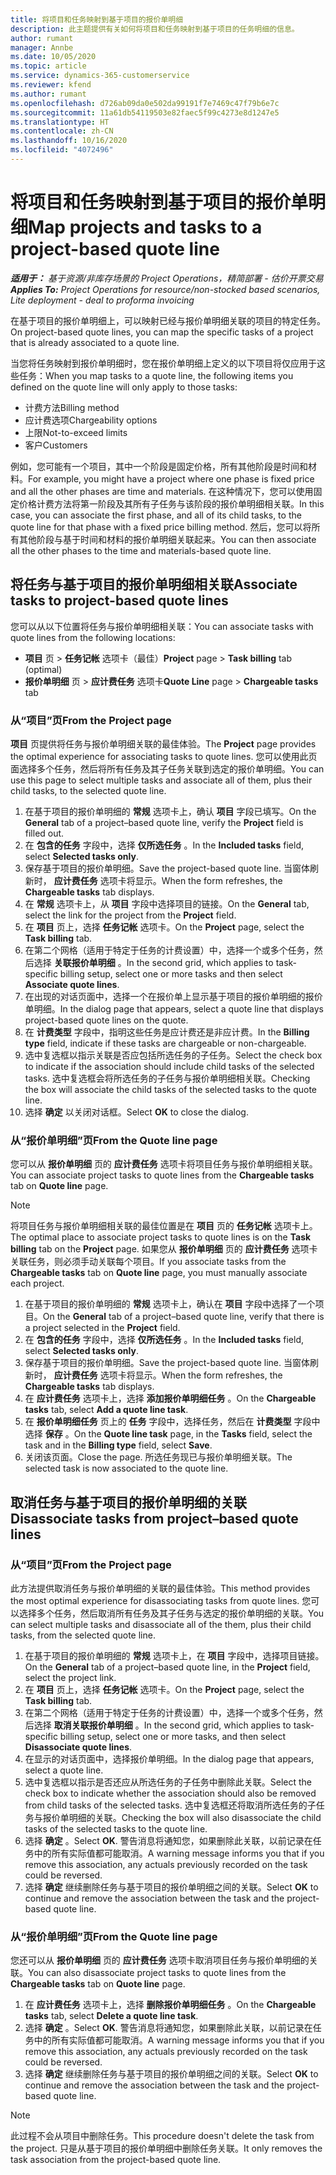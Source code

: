 ```yaml
---
title: 将项目和任务映射到基于项目的报价单明细
description: 此主题提供有关如何将项目和任务映射到基于项目的任务明细的信息。
author: rumant
manager: Annbe
ms.date: 10/05/2020
ms.topic: article
ms.service: dynamics-365-customerservice
ms.reviewer: kfend
ms.author: rumant
ms.openlocfilehash: d726ab09da0e502da99191f7e7469c47f79b6e7c
ms.sourcegitcommit: 11a61db54119503e82faec5f99c4273e8d1247e5
ms.translationtype: HT
ms.contentlocale: zh-CN
ms.lasthandoff: 10/16/2020
ms.locfileid: "4072496"
---
```

# <a name="map-projects-and-tasks-to-a-project-based-quote-line"></a><span data-ttu-id="260c0-103">将项目和任务映射到基于项目的报价单明细</span><span class="sxs-lookup"><span data-stu-id="260c0-103">Map projects and tasks to a project-based quote line</span></span>

<span data-ttu-id="260c0-104">_**适用于：** 基于资源/非库存场景的 Project Operations，精简部署 - 估价开票交易_</span><span class="sxs-lookup"><span data-stu-id="260c0-104">_**Applies To:** Project Operations for resource/non-stocked based scenarios, Lite deployment - deal to proforma invoicing_</span></span>

<span data-ttu-id="260c0-105">在基于项目的报价单明细上，可以映射已经与报价单明细关联的项目的特定任务。</span><span class="sxs-lookup"><span data-stu-id="260c0-105">On project-based quote lines, you can map the specific tasks of a project that is already associated to a quote line.</span></span>

<span data-ttu-id="260c0-106">当您将任务映射到报价单明细时，您在报价单明细上定义的以下项目将仅应用于这些任务：</span><span class="sxs-lookup"><span data-stu-id="260c0-106">When you map tasks to a quote line, the following items you defined on the quote line will only apply to those tasks:</span></span>

- <span data-ttu-id="260c0-107">计费方法</span><span class="sxs-lookup"><span data-stu-id="260c0-107">Billing method</span></span>
- <span data-ttu-id="260c0-108">应计费选项</span><span class="sxs-lookup"><span data-stu-id="260c0-108">Chargeability options</span></span>
- <span data-ttu-id="260c0-109">上限</span><span class="sxs-lookup"><span data-stu-id="260c0-109">Not-to-exceed limits</span></span>
- <span data-ttu-id="260c0-110">客户</span><span class="sxs-lookup"><span data-stu-id="260c0-110">Customers</span></span>

<span data-ttu-id="260c0-111">例如，您可能有一个项目，其中一个阶段是固定价格，所有其他阶段是时间和材料。</span><span class="sxs-lookup"><span data-stu-id="260c0-111">For example, you might have a project where one phase is fixed price and all the other phases are time and materials.</span></span> <span data-ttu-id="260c0-112">在这种情况下，您可以使用固定价格计费方法将第一阶段及其所有子任务与该阶段的报价单明细相关联。</span><span class="sxs-lookup"><span data-stu-id="260c0-112">In this case, you can associate the first phase, and all of its child tasks, to the quote line for that phase with a fixed price billing method.</span></span> <span data-ttu-id="260c0-113">然后，您可以将所有其他阶段与基于时间和材料的报价单明细关联起来。</span><span class="sxs-lookup"><span data-stu-id="260c0-113">You can then associate all the other phases to the time and materials-based quote line.</span></span>

## <a name="associate-tasks-to-project-based-quote-lines"></a><span data-ttu-id="260c0-114">将任务与基于项目的报价单明细相关联</span><span class="sxs-lookup"><span data-stu-id="260c0-114">Associate tasks to project-based quote lines</span></span>

<span data-ttu-id="260c0-115">您可以从以下位置将任务与报价单明细相关联：</span><span class="sxs-lookup"><span data-stu-id="260c0-115">You can associate tasks with quote lines from the following locations:</span></span>

- <span data-ttu-id="260c0-116">**项目** 页 > **任务记帐** 选项卡（最佳）</span><span class="sxs-lookup"><span data-stu-id="260c0-116">**Project** page > **Task billing** tab (optimal)</span></span>
- <span data-ttu-id="260c0-117">**报价单明细** 页 > **应计费任务** 选项卡</span><span class="sxs-lookup"><span data-stu-id="260c0-117">**Quote Line** page > **Chargeable tasks** tab</span></span> 

### <a name="from-the-project-page"></a><span data-ttu-id="260c0-118">从“项目”页</span><span class="sxs-lookup"><span data-stu-id="260c0-118">From the Project page</span></span>

<span data-ttu-id="260c0-119">**项目** 页提供将任务与报价单明细关联的最佳体验。</span><span class="sxs-lookup"><span data-stu-id="260c0-119">The **Project** page provides the optimal experience for associating tasks to quote lines.</span></span> <span data-ttu-id="260c0-120">您可以使用此页面选择多个任务，然后将所有任务及其子任务关联到选定的报价单明细。</span><span class="sxs-lookup"><span data-stu-id="260c0-120">You can use this page to select multiple tasks and associate all of them, plus their child tasks, to the selected quote line.</span></span>

1. <span data-ttu-id="260c0-121">在基于项目的报价单明细的 **常规** 选项卡上，确认 **项目** 字段已填写。</span><span class="sxs-lookup"><span data-stu-id="260c0-121">On the **General** tab of a project–based quote line, verify the **Project** field is filled out.</span></span>
2. <span data-ttu-id="260c0-122">在 **包含的任务** 字段中，选择 **仅所选任务** 。</span><span class="sxs-lookup"><span data-stu-id="260c0-122">In the **Included tasks** field, select **Selected tasks only**.</span></span>
3. <span data-ttu-id="260c0-123">保存基于项目的报价单明细。</span><span class="sxs-lookup"><span data-stu-id="260c0-123">Save the project-based quote line.</span></span> <span data-ttu-id="260c0-124">当窗体刷新时， **应计费任务** 选项卡将显示。</span><span class="sxs-lookup"><span data-stu-id="260c0-124">When the form refreshes, the **Chargeable tasks** tab displays.</span></span>
4. <span data-ttu-id="260c0-125">在 **常规** 选项卡上，从 **项目** 字段中选择项目的链接。</span><span class="sxs-lookup"><span data-stu-id="260c0-125">On the **General** tab, select the link for the project from the **Project** field.</span></span>
5. <span data-ttu-id="260c0-126">在 **项目** 页上，选择 **任务记帐** 选项卡。</span><span class="sxs-lookup"><span data-stu-id="260c0-126">On the **Project** page, select the **Task billing** tab.</span></span>
6. <span data-ttu-id="260c0-127">在第二个网格（适用于特定于任务的计费设置）中，选择一个或多个任务，然后选择 **关联报价单明细** 。</span><span class="sxs-lookup"><span data-stu-id="260c0-127">In the second grid, which applies to task-specific billing setup, select one or more tasks and then select **Associate quote lines**.</span></span>
7. <span data-ttu-id="260c0-128">在出现的对话页面中，选择一个在报价单上显示基于项目的报价单明细的报价单明细。</span><span class="sxs-lookup"><span data-stu-id="260c0-128">In the dialog page that appears, select a quote line that displays project-based quote lines on the quote.</span></span>
8. <span data-ttu-id="260c0-129">在 **计费类型** 字段中，指明这些任务是应计费还是非应计费。</span><span class="sxs-lookup"><span data-stu-id="260c0-129">In the **Billing type** field, indicate if these tasks are chargeable or non-chargeable.</span></span>
9. <span data-ttu-id="260c0-130">选中复选框以指示关联是否应包括所选任务的子任务。</span><span class="sxs-lookup"><span data-stu-id="260c0-130">Select the check box to indicate if the association should include child tasks of the selected tasks.</span></span> <span data-ttu-id="260c0-131">选中复选框会将所选任务的子任务与报价单明细相关联。</span><span class="sxs-lookup"><span data-stu-id="260c0-131">Checking the box will associate the child tasks of the selected tasks to the quote line.</span></span>
10. <span data-ttu-id="260c0-132">选择 **确定** 以关闭对话框。</span><span class="sxs-lookup"><span data-stu-id="260c0-132">Select **OK** to close the dialog.</span></span>

### <a name="from-the-quote-line-page"></a><span data-ttu-id="260c0-133">从“报价单明细”页</span><span class="sxs-lookup"><span data-stu-id="260c0-133">From the Quote line page</span></span>

<span data-ttu-id="260c0-134">您可以从 **报价单明细** 页的 **应计费任务** 选项卡将项目任务与报价单明细相关联。</span><span class="sxs-lookup"><span data-stu-id="260c0-134">You can associate project tasks to quote lines from the **Chargeable tasks** tab on **Quote line** page.</span></span>

>[!NOTE]
><span data-ttu-id="260c0-135">将项目任务与报价单明细相关联的最佳位置是在 **项目** 页的 **任务记帐** 选项卡上。</span><span class="sxs-lookup"><span data-stu-id="260c0-135">The optimal place to associate project tasks to quote lines is on the **Task billing** tab on the **Project** page.</span></span> <span data-ttu-id="260c0-136">如果您从 **报价单明细** 页的 **应计费任务** 选项卡关联任务，则必须手动关联每个项目。</span><span class="sxs-lookup"><span data-stu-id="260c0-136">If you associate tasks from the **Chargeable tasks** tab on **Quote line** page, you must manually associate each project.</span></span>

1. <span data-ttu-id="260c0-137">在基于项目的报价单明细的 **常规** 选项卡上，确认在 **项目** 字段中选择了一个项目。</span><span class="sxs-lookup"><span data-stu-id="260c0-137">On the **General** tab of a project–based quote line, verify that there is a project selected in the **Project** field.</span></span>
2. <span data-ttu-id="260c0-138">在 **包含的任务** 字段中，选择 **仅所选任务** 。</span><span class="sxs-lookup"><span data-stu-id="260c0-138">In the **Included tasks** field, select **Selected tasks only**.</span></span>
3. <span data-ttu-id="260c0-139">保存基于项目的报价单明细。</span><span class="sxs-lookup"><span data-stu-id="260c0-139">Save the project-based quote line.</span></span> <span data-ttu-id="260c0-140">当窗体刷新时， **应计费任务** 选项卡将显示。</span><span class="sxs-lookup"><span data-stu-id="260c0-140">When the form refreshes, the **Chargeable tasks** tab displays.</span></span>
4. <span data-ttu-id="260c0-141">在 **应计费任务** 选项卡上，选择 **添加报价单明细任务** 。</span><span class="sxs-lookup"><span data-stu-id="260c0-141">On the **Chargeable tasks** tab, select **Add a quote line task**.</span></span>
5. <span data-ttu-id="260c0-142">在 **报价单明细任务** 页上的 **任务** 字段中，选择任务，然后在 **计费类型** 字段中选择 **保存** 。</span><span class="sxs-lookup"><span data-stu-id="260c0-142">On the **Quote line task** page, in the **Tasks** field, select the task and in the **Billing type** field, select **Save**.</span></span> 
6. <span data-ttu-id="260c0-143">关闭该页面。</span><span class="sxs-lookup"><span data-stu-id="260c0-143">Close the page.</span></span> <span data-ttu-id="260c0-144">所选任务现已与报价单明细关联。</span><span class="sxs-lookup"><span data-stu-id="260c0-144">The selected task is now associated to the quote line.</span></span>

## <a name="disassociate-tasks-from-projectbased-quote-lines"></a><span data-ttu-id="260c0-145">取消任务与基于项目的报价单明细的关联</span><span class="sxs-lookup"><span data-stu-id="260c0-145">Disassociate tasks from project–based quote lines</span></span>

### <a name="from-the-project-page"></a><span data-ttu-id="260c0-146">从“项目”页</span><span class="sxs-lookup"><span data-stu-id="260c0-146">From the Project page</span></span>

<span data-ttu-id="260c0-147">此方法提供取消任务与报价单明细的关联的最佳体验。</span><span class="sxs-lookup"><span data-stu-id="260c0-147">This method provides the most optimal experience for disassociating tasks from quote lines.</span></span> <span data-ttu-id="260c0-148">您可以选择多个任务，然后取消所有任务及其子任务与选定的报价单明细的关联。</span><span class="sxs-lookup"><span data-stu-id="260c0-148">You can select multiple tasks and disassociate all of the them, plus their child tasks, from the selected quote line.</span></span>

1. <span data-ttu-id="260c0-149">在基于项目的报价单明细的 **常规** 选项卡上，在 **项目** 字段中，选择项目链接。</span><span class="sxs-lookup"><span data-stu-id="260c0-149">On the **General** tab of a project–based quote line, in the **Project** field, select the project link.</span></span>
2. <span data-ttu-id="260c0-150">在 **项目** 页上，选择 **任务记帐** 选项卡。</span><span class="sxs-lookup"><span data-stu-id="260c0-150">On the **Project** page, select the **Task billing** tab.</span></span>
3. <span data-ttu-id="260c0-151">在第二个网格（适用于特定于任务的计费设置）中，选择一个或多个任务，然后选择 **取消关联报价单明细** 。</span><span class="sxs-lookup"><span data-stu-id="260c0-151">In the second grid, which applies to task-specific billing setup, select one or more tasks, and then select **Disassociate quote lines**.</span></span>
4. <span data-ttu-id="260c0-152">在显示的对话页面中，选择报价单明细。</span><span class="sxs-lookup"><span data-stu-id="260c0-152">In the dialog page that appears, select a quote line.</span></span>
5. <span data-ttu-id="260c0-153">选中复选框以指示是否还应从所选任务的子任务中删除此关联。</span><span class="sxs-lookup"><span data-stu-id="260c0-153">Select the check box to indicate whether the association should also be removed from child tasks of the selected tasks.</span></span> <span data-ttu-id="260c0-154">选中复选框还将取消所选任务的子任务与报价单明细的关联。</span><span class="sxs-lookup"><span data-stu-id="260c0-154">Checking the box will also disassociate the child tasks of the selected tasks to the quote line.</span></span>
6. <span data-ttu-id="260c0-155">选择 **确定** 。</span><span class="sxs-lookup"><span data-stu-id="260c0-155">Select **OK**.</span></span> <span data-ttu-id="260c0-156">警告消息将通知您，如果删除此关联，以前记录在任务中的所有实际值都可能取消。</span><span class="sxs-lookup"><span data-stu-id="260c0-156">A warning message informs you that if you remove this association, any actuals previously recorded on the task could be reversed.</span></span> 
7. <span data-ttu-id="260c0-157">选择 **确定** 继续删除任务与基于项目的报价单明细之间的关联。</span><span class="sxs-lookup"><span data-stu-id="260c0-157">Select **OK** to continue and remove the association between the task and the project-based quote line.</span></span>

### <a name="from-the-quote-line-page"></a><span data-ttu-id="260c0-158">从“报价单明细”页</span><span class="sxs-lookup"><span data-stu-id="260c0-158">From the Quote line page</span></span>

<span data-ttu-id="260c0-159">您还可以从 **报价单明细** 页的 **应计费任务** 选项卡取消项目任务与报价单明细的关联。</span><span class="sxs-lookup"><span data-stu-id="260c0-159">You can also disassociate project tasks to quote lines from the **Chargeable tasks** tab on **Quote line** page.</span></span>

1. <span data-ttu-id="260c0-160">在 **应计费任务** 选项卡上，选择 **删除报价单明细任务** 。</span><span class="sxs-lookup"><span data-stu-id="260c0-160">On the **Chargeable tasks** tab, select **Delete a quote line task**.</span></span>
2. <span data-ttu-id="260c0-161">选择 **确定** 。</span><span class="sxs-lookup"><span data-stu-id="260c0-161">Select **OK**.</span></span> <span data-ttu-id="260c0-162">警告消息将通知您，如果删除此关联，以前记录在任务中的所有实际值都可能取消。</span><span class="sxs-lookup"><span data-stu-id="260c0-162">A warning message informs you that if you remove this association, any actuals previously recorded on the task could be reversed.</span></span> 
3. <span data-ttu-id="260c0-163">选择 **确定** 继续删除任务与基于项目的报价单明细之间的关联。</span><span class="sxs-lookup"><span data-stu-id="260c0-163">Select **OK** to continue and remove the association between the task and the project-based quote line.</span></span>

>[!NOTE]
> <span data-ttu-id="260c0-164">此过程不会从项目中删除任务。</span><span class="sxs-lookup"><span data-stu-id="260c0-164">This procedure doesn't delete the task from the project.</span></span> <span data-ttu-id="260c0-165">只是从基于项目的报价单明细中删除任务关联。</span><span class="sxs-lookup"><span data-stu-id="260c0-165">It only removes the task association from the project-based quote line.</span></span>
